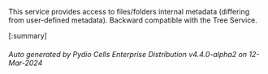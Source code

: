 






This service provides access to files/folders internal metadata (differing from user-defined metadata). Backward compatible with the Tree Service.

[:summary]

###### Auto generated by Pydio Cells Enterprise Distribution v4.4.0-alpha2 on 12-Mar-2024
